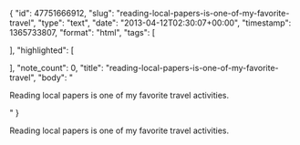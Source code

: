 {
  "id": 47751666912,
  "slug": "reading-local-papers-is-one-of-my-favorite-travel",
  "type": "text",
  "date": "2013-04-12T02:30:07+00:00",
  "timestamp": 1365733807,
  "format": "html",
  "tags": [

  ],
  "highlighted": [

  ],
  "note_count": 0,
  "title": "reading-local-papers-is-one-of-my-favorite-travel",
  "body": "<p>Reading local papers is one of my favorite travel activities.</p>"
}

<p>Reading local papers is one of my favorite travel activities.</p>